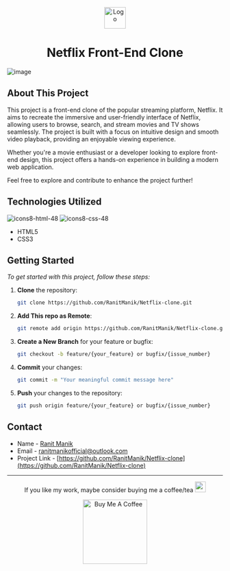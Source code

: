 <a name="readme-top"></a>
<br/>
<div align="center">
  <a href="https://github.com/RanitManik/Netflix-clone">
    <img src="https://assets.nflxext.com/us/ffe/siteui/common/icons/nficon2023.ico" alt="Logo" height="50">
  </a>
  <h1> Netflix Front-End Clone </h1>
</div>

![image](https://github.com/RanitManik/Netflix-clone/assets/138437760/5b8a701f-148d-4d13-a994-765916673754)



## About This Project

This project is a front-end clone of the popular streaming platform, Netflix. It aims to recreate the immersive and user-friendly interface of Netflix, allowing users to browse, search, and stream movies and TV shows seamlessly. The project is built with a focus on intuitive design and smooth video playback, providing an enjoyable viewing experience.

Whether you're a movie enthusiast or a developer looking to explore front-end design, this project offers a hands-on experience in building a modern web application.

Feel free to explore and contribute to enhance the project further!



## Technologies Utilized

![icons8-html-48](https://github.com/RanitManik/Mom-and-Pops-Bakery/assets/138437760/c594a0ea-6814-49d5-be42-42ed554d6914)
![icons8-css-48](https://github.com/RanitManik/Mom-and-Pops-Bakery/assets/138437760/8e945635-63f1-4770-acba-ff21584f1b05)

- HTML5
- CSS3
  


## Getting Started

_To get started with this project, follow these steps:_

1. **Clone** the repository:

   ```bash
   git clone https://github.com/RanitManik/Netflix-clone.git
   ```

2. **Add This repo as Remote**:

   ```bash
   git remote add origin https://github.com/RanitManik/Netflix-clone.git
   ```

3. **Create a New Branch** for your feature or bugfix:

   ```bash
   git checkout -b feature/{your_feature} or bugfix/{issue_number}
   ```

4. **Commit** your changes:

   ```bash
   git commit -m "Your meaningful commit message here"
   ```

5. **Push** your changes to the repository:

   ```bash
   git push origin feature/{your_feature} or bugfix/{issue_number}
   ```

## Contact

- Name - [Ranit Manik](https://github.com/RanitManik)
- Email - ranitmanikofficial@outlook.com
- Project Link - [https://github.com/RanitManik/Netflix-clone](https://github.com/RanitManik/Netflix-clone)

---

<p align="center"> If you like my work, maybe consider buying me a coffee/tea <img src="https://media.giphy.com/media/lRSeZ2ddNwhZ5AgIvk/giphy.gif" width="25">

<p align="center"><a href="https://www.buymeacoffee.com/ranitmanik" target="_blank"><img src="https://cdn.buymeacoffee.com/buttons/v2/default-red.png" alt="Buy Me A Coffee" width="150"></a>
